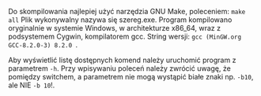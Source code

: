 Do skompilowania najlepiej użyć narzędzia GNU Make, poleceniem: `make all`
Plik wykonywalny nazywa się szereg.exe.
Program kompilowano oryginalnie w systemie Windows, w architekturze x86_64, wraz z podsystemem Cygwin, kompilatorem gcc. String wersji: `gcc (MinGW.org GCC-8.2.0-3) 8.2.0 `.

Aby wyświetlić listę dostępnych komend należy uruchomić program z parametrem `-h`. Przy wpisywaniu poleceń należy zwrócić uwagę, że pomiędzy switchem, a parametrem nie mogą wystąpić białe znaki np. `-b10`, ale NIE `-b 10`!.